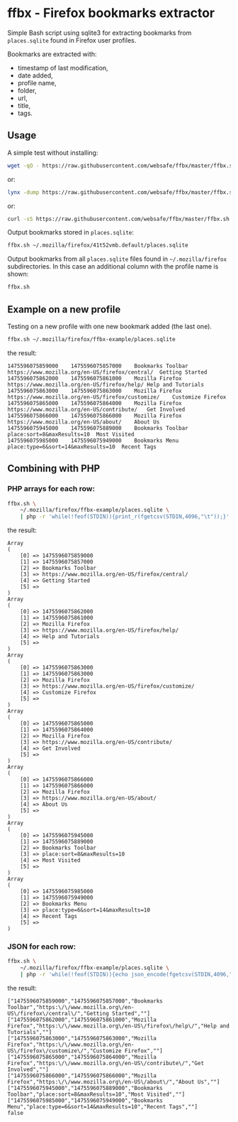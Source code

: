 ffbx - Firefox bookmarks extractor
==================================

Simple Bash script using sqlite3 for extracting bookmarks from
`places.sqlite` found in Firefox user profiles.


Bookmarks are extracted with:

 + timestamp of last modification,
 + date added,
 + profile name,
 + folder,
 + url,
 + title,
 + tags.



Usage
-----

A simple test without installing:

~~~~ bash
wget -qO - https://raw.githubusercontent.com/websafe/ffbx/master/ffbx.sh | bash
~~~~

or:

~~~~ bash
lynx -dump https://raw.githubusercontent.com/websafe/ffbx/master/ffbx.sh | bash
~~~~

or:

~~~~ bash
curl -sS https://raw.githubusercontent.com/websafe/ffbx/master/ffbx.sh | bash
~~~~


Output bookmarks stored in `places.sqlite`:

~~~~ bash
ffbx.sh ~/.mozilla/firefox/41t52vmb.default/places.sqlite
~~~~


Output bookmarks from all `places.sqlite` files found
in `~/.mozilla/firefox` subdirectories. In this case
an additional column with the profile name is shown:

~~~~ bash
ffbx.sh
~~~~


Example on a new profile
------------------------

Testing on a new profile with one new bookmark added (the last one).


~~~~ bash
ffbx.sh ~/.mozilla/firefox/ffbx-example/places.sqlite
~~~~


the result:

~~~~
1475596075859000	1475596075857000	Bookmarks Toolbar	https://www.mozilla.org/en-US/firefox/central/	Getting Started	
1475596075862000	1475596075861000	Mozilla Firefox	https://www.mozilla.org/en-US/firefox/help/	Help and Tutorials	
1475596075863000	1475596075863000	Mozilla Firefox	https://www.mozilla.org/en-US/firefox/customize/	Customize Firefox	
1475596075865000	1475596075864000	Mozilla Firefox	https://www.mozilla.org/en-US/contribute/	Get Involved	
1475596075866000	1475596075866000	Mozilla Firefox	https://www.mozilla.org/en-US/about/	About Us	
1475596075945000	1475596075889000	Bookmarks Toolbar	place:sort=8&maxResults=10	Most Visited	
1475596075985000	1475596075949000	Bookmarks Menu	place:type=6&sort=14&maxResults=10	Recent Tags	
~~~~



Combining with PHP
------------------

### PHP arrays for each row:

~~~~ bash
ffbx.sh \
    ~/.mozilla/firefox/ffbx-example/places.sqlite \
    | php -r 'while(!feof(STDIN)){print_r(fgetcsv(STDIN,4096,"\t"));}'
~~~~


the result:

~~~~
Array
(
    [0] => 1475596075859000
    [1] => 1475596075857000
    [2] => Bookmarks Toolbar
    [3] => https://www.mozilla.org/en-US/firefox/central/
    [4] => Getting Started
    [5] => 
)
Array
(
    [0] => 1475596075862000
    [1] => 1475596075861000
    [2] => Mozilla Firefox
    [3] => https://www.mozilla.org/en-US/firefox/help/
    [4] => Help and Tutorials
    [5] => 
)
Array
(
    [0] => 1475596075863000
    [1] => 1475596075863000
    [2] => Mozilla Firefox
    [3] => https://www.mozilla.org/en-US/firefox/customize/
    [4] => Customize Firefox
    [5] => 
)
Array
(
    [0] => 1475596075865000
    [1] => 1475596075864000
    [2] => Mozilla Firefox
    [3] => https://www.mozilla.org/en-US/contribute/
    [4] => Get Involved
    [5] => 
)
Array
(
    [0] => 1475596075866000
    [1] => 1475596075866000
    [2] => Mozilla Firefox
    [3] => https://www.mozilla.org/en-US/about/
    [4] => About Us
    [5] => 
)
Array
(
    [0] => 1475596075945000
    [1] => 1475596075889000
    [2] => Bookmarks Toolbar
    [3] => place:sort=8&maxResults=10
    [4] => Most Visited
    [5] => 
)
Array
(
    [0] => 1475596075985000
    [1] => 1475596075949000
    [2] => Bookmarks Menu
    [3] => place:type=6&sort=14&maxResults=10
    [4] => Recent Tags
    [5] => 
)
~~~~



### JSON for each row:


~~~~ bash
ffbx.sh \
    ~/.mozilla/firefox/ffbx-example/places.sqlite \
    | php -r 'while(!feof(STDIN)){echo json_encode(fgetcsv(STDIN,4096,"\t")).PHP_EOL;}'
~~~~


the result:

~~~~
["1475596075859000","1475596075857000","Bookmarks Toolbar","https:\/\/www.mozilla.org\/en-US\/firefox\/central\/","Getting Started",""]
["1475596075862000","1475596075861000","Mozilla Firefox","https:\/\/www.mozilla.org\/en-US\/firefox\/help\/","Help and Tutorials",""]
["1475596075863000","1475596075863000","Mozilla Firefox","https:\/\/www.mozilla.org\/en-US\/firefox\/customize\/","Customize Firefox",""]
["1475596075865000","1475596075864000","Mozilla Firefox","https:\/\/www.mozilla.org\/en-US\/contribute\/","Get Involved",""]
["1475596075866000","1475596075866000","Mozilla Firefox","https:\/\/www.mozilla.org\/en-US\/about\/","About Us",""]
["1475596075945000","1475596075889000","Bookmarks Toolbar","place:sort=8&maxResults=10","Most Visited",""]
["1475596075985000","1475596075949000","Bookmarks Menu","place:type=6&sort=14&maxResults=10","Recent Tags",""]
false
~~~~
